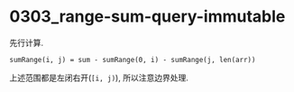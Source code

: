 # 0303_range-sum-query-immutable

先行计算.

`sumRange(i, j) = sum - sumRange(0, i) - sumRange(j, len(arr))`

上述范围都是左闭右开(`[i, j)`), 所以注意边界处理.
